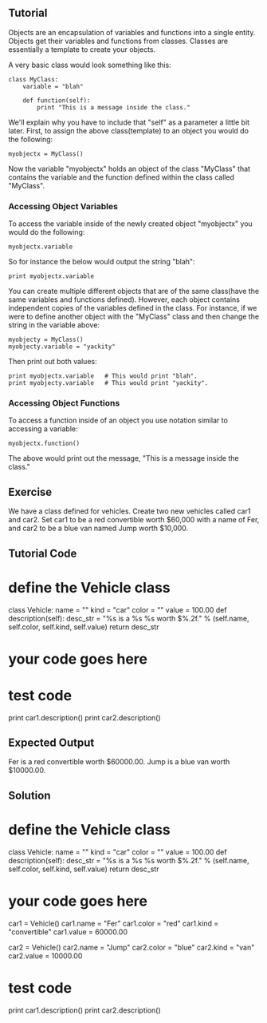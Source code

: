 Tutorial
-----------------

Objects are an encapsulation of variables and functions into a single entity. Objects get their variables and functions from classes. Classes are essentially a template to create your objects. 

A very basic class would look something like this:

    class MyClass:
        variable = "blah"

        def function(self):
            print "This is a message inside the class."

We'll explain why you have to include that "self" as a parameter a little bit later.  First, to assign the above class(template) to an object you would do the following:

    myobjectx = MyClass()

Now the variable "myobjectx" holds an object of the class "MyClass" that contains the variable and the function defined within the class called "MyClass".

### Accessing Object Variables

To access the variable inside of the newly created object "myobjectx" you would do the following:

    myobjectx.variable

So for instance the below would output the string "blah":

    print myobjectx.variable

You can create multiple different objects that are of the same class(have the same variables and functions defined).  However, each object contains independent copies of the variables defined in the class.  For instance, if we were to define another object with the "MyClass" class and then change the string in the variable above:

    myobjecty = MyClass()
    myobjecty.variable = "yackity"

Then print out both values:
     
    print myobjectx.variable   # This would print "blah".
    print myobjecty.variable   # This would print "yackity".

### Accessing Object Functions

To access a function inside of an object you use notation similar to accessing a variable:

    myobjectx.function()

The above would print out the message, "This is a message inside the class."


Exercise
--------

We have a class defined for vehicles. Create two new vehicles called car1 and car2.
Set car1 to be a red convertible worth $60,000 with a name of Fer,
and car2 to be a blue van named Jump worth $10,000.

Tutorial Code
-------------

# define the Vehicle class
class Vehicle:
    name = ""
    kind = "car"
    color = ""
    value = 100.00
    def description(self):
        desc_str = "%s is a %s %s worth $%.2f." % (self.name, self.color, self.kind, self.value)
        return desc_str
# your code goes here

# test code
print car1.description()
print car2.description()

Expected Output
---------------

Fer is a red convertible worth $60000.00.
Jump is a blue van worth $10000.00.

Solution
--------

# define the Vehicle class
class Vehicle:
    name = ""
    kind = "car"
    color = ""
    value = 100.00
    def description(self):
        desc_str = "%s is a %s %s worth $%.2f." % (self.name, self.color, self.kind, self.value)
        return desc_str

# your code goes here
car1 = Vehicle()
car1.name = "Fer"
car1.color = "red"
car1.kind = "convertible"
car1.value = 60000.00

car2 = Vehicle()
car2.name = "Jump"
car2.color = "blue"
car2.kind = "van"
car2.value = 10000.00

# test code
print car1.description()
print car2.description()
